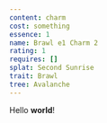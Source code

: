 ```yaml
---
content: charm
cost: something
essence: 1
name: Brawl e1 Charm 2
rating: 1
requires: []
splat: Second Sunrise
trait: Brawl
tree: Avalanche
---
```


Hello **world**!
